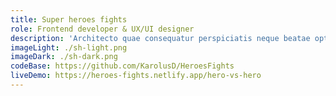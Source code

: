 ```yaml
---
title: Super heroes fights
role: Frontend developer & UX/UI designer
description: 'Architecto quae consequatur perspiciatis neque beatae optio fuga molestias laudantium. Perspiciatis officia explicabo. Delectus omnis consectetur. Soluta ut culpa nihil. Facere explicabo tenetur est hic aut aut voluptas nesciunt voluptatem. Accusantium voluptatibus corrupti est et ex possimus.'
imageLight: ./sh-light.png
imageDark: ./sh-dark.png
codeBase: https://github.com/KarolusD/HeroesFights
liveDemo: https://heroes-fights.netlify.app/hero-vs-hero
---
```

